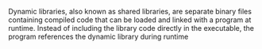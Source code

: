 Dynamic libraries, also known as shared libraries, are separate binary files containing compiled code that can be loaded and linked with a program at runtime. Instead of including the library code directly in the executable, the program references the dynamic library during runtime
